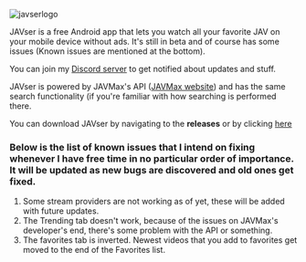 ![javserlogo](https://i.ibb.co/fngdVN3/javser-logo-new.png)

JAVser is a free Android app that lets you watch all your favorite JAV on your mobile device without ads.
It's still in beta and of course has some issues (Known issues are mentioned at the bottom).

You can join my [Discord server](https://discord.gg/FucjVkD) to get notified about updates and stuff.

JAVser is powered by JAVMax's API ([JAVMax website](https://www.javmax.co/en)) and has the same search functionality (if you're familiar with how searching is performed there.

You can download JAVser by navigating to the **releases** or by clicking [here](https://guro.cf/javser)


### Below is the list of known issues that I intend on fixing whenever I have free time in no particular order of importance. It will be updated as new bugs are discovered and old ones get fixed.

1. Some stream providers are not working as of yet, these will be added with future updates.
2. The Trending tab doesn't work, because of the issues on JAVMax's developer's end, there's some problem with the API or something.
3. The favorites tab is inverted. Newest videos that you add to favorites get moved to the end of the Favorites list.
